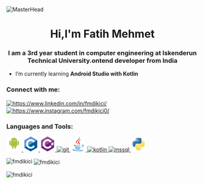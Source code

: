 ![MasterHead](https://c4.wallpaperflare.com/wallpaper/748/935/636/typography-web-development-minimalism-programming-wallpaper-preview.jpg)
<h1 align="center">Hi,I'm Fatih Mehmet </h1>
<h3 align="center">I am a 3rd year student in computer engineering at Iskenderun Technical University.ontend developer from India</h3>

- I’m currently learning **Android Studio with Kotlin**

<h3 align="left">Connect with me:</h3>
<p align="left">
<a href="https://linkedin.com/in/https://www.linkedin.com/in/fmdikici/" target="blank"><img align="center" src="https://raw.githubusercontent.com/rahuldkjain/github-profile-readme-generator/master/src/images/icons/Social/linked-in-alt.svg" alt="https://www.linkedin.com/in/fmdikici/" height="30" width="40" /></a>
<a href="https://instagram.com/https://www.instagram.com/fmdikici0/" target="blank"><img align="center" src="https://raw.githubusercontent.com/rahuldkjain/github-profile-readme-generator/master/src/images/icons/Social/instagram.svg" alt="https://www.instagram.com/fmdikici0/" height="30" width="40" /></a>
</p>

<h3 align="left">Languages and Tools:</h3>
<p align="left"> <a href="https://developer.android.com" target="_blank" rel="noreferrer"> <img src="https://raw.githubusercontent.com/devicons/devicon/master/icons/android/android-original-wordmark.svg" alt="android" width="40" height="40"/> </a> <a href="https://www.cprogramming.com/" target="_blank" rel="noreferrer"> <img src="https://raw.githubusercontent.com/devicons/devicon/master/icons/c/c-original.svg" alt="c" width="40" height="40"/> </a> <a href="https://www.w3schools.com/cs/" target="_blank" rel="noreferrer"> <img src="https://raw.githubusercontent.com/devicons/devicon/master/icons/csharp/csharp-original.svg" alt="csharp" width="40" height="40"/> </a> <a href="https://git-scm.com/" target="_blank" rel="noreferrer"> <img src="https://www.vectorlogo.zone/logos/git-scm/git-scm-icon.svg" alt="git" width="40" height="40"/> </a> <a href="https://www.java.com" target="_blank" rel="noreferrer"> <img src="https://raw.githubusercontent.com/devicons/devicon/master/icons/java/java-original.svg" alt="java" width="40" height="40"/> </a> <a href="https://kotlinlang.org" target="_blank" rel="noreferrer"> <img src="https://www.vectorlogo.zone/logos/kotlinlang/kotlinlang-icon.svg" alt="kotlin" width="40" height="40"/> </a> <a href="https://www.microsoft.com/en-us/sql-server" target="_blank" rel="noreferrer"> <img src="https://www.svgrepo.com/show/303229/microsoft-sql-server-logo.svg" alt="mssql" width="40" height="40"/> </a> <a href="https://www.python.org" target="_blank" rel="noreferrer"> <img src="https://raw.githubusercontent.com/devicons/devicon/master/icons/python/python-original.svg" alt="python" width="40" height="40"/> </a> </p>

<p><img align="left" src="https://github-readme-stats.vercel.app/api/top-langs?username=fmdikici&show_icons=true&locale=en&layout=compact" alt="fmdikici" /></p>

<p>&nbsp;<img align="center" src="https://github-readme-stats.vercel.app/api?username=fmdikici&show_icons=true&locale=en" alt="fmdikici" /></p>

<p><img align="center" src="https://github-readme-streak-stats.herokuapp.com/?user=fmdikici&" alt="fmdikici" /></p>
